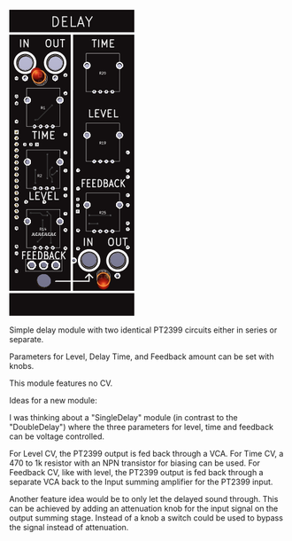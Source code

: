 ![](https://raw.githubusercontent.com/Fihdi/Eurorack/main/DoubleDelay/Delay-Front.png)

Simple delay module with two identical PT2399 circuits either in series or separate.

Parameters for Level, Delay Time, and Feedback amount can be set with knobs.

This module features no CV.

Ideas for a new module:

I was thinking about a "SingleDelay" module (in contrast to the "DoubleDelay") where
the three parameters for level, time and feedback can be voltage controlled.

For Level CV, the PT2399 output is fed back through a VCA.
For Time CV, a 470 to 1k resistor with an NPN transistor for biasing can be used.
For Feedback CV, like with level, the PT2399 output is fed back through a separate VCA back to the Input summing amplifier for the PT2399 input.

Another feature idea would be to only let the delayed sound through. 
This can be achieved by adding an attenuation knob for the input signal on the output summing stage. 
Instead of a knob a switch could be used to bypass the signal instead of attenuation.
